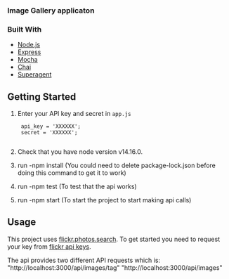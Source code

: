 ### Image Gallery applicaton

### Built With
* [Node.js](https://nodejs.org/en/)
* [Express](https://expressjs.com/)
* [Mocha](https://mochajs.org/)
* [Chai](https://www.chaijs.com/)
* [Superagent](https://github.com/visionmedia/superagent)


## Getting Started

1. Enter your API key and secret in `app.js`
   ```JS
    api_key = 'XXXXXX';
    secret = 'XXXXXX';
    
2. Check that you have node version v14.16.0.

3. run -npm install (You could need to delete package-lock.json before doing this command to get it to work)

4. run -npm test (To test that the api works)

5. run -npm start (To start the project to start making api calls)

## Usage

This project uses [flickr.photos.search](https://www.flickr.com/services/api/flickr.photos.search.html). To get started you need to request your key from [flickr api keys](https://www.flickr.com/services/api/misc.api_keys.html).

The api provides two different API requests which is:
"http://localhost:3000/api/images/tag"
"http://localhost:3000/api/images"
